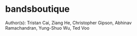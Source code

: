 # bandsboutique

Author(s): Tristan Cai, Ziang He, Christopher Gipson, Abhinav Ramachandran, Yung-Shuo Wu, Ted Voo